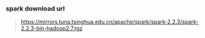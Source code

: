 ### spark download url
> https://mirrors.tuna.tsinghua.edu.cn/apache/spark/spark-2.2.3/spark-2.2.3-bin-hadoop2.7.tgz
